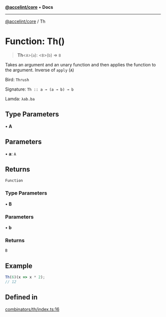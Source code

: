 [**@accelint/core**](../README.md) • **Docs**

***

[@accelint/core](../README.md) / Th

# Function: Th()

> **Th**\<`A`\>(`a`): \<`B`\>(`b`) => `B`

Takes an argument and an unary function and then applies the function to the argument.
Inverse of `apply` (`A`)

Bird: `Thrush`

Signature: `Th :: a → (a → b) → b`

Lamda: `λab.ba`

## Type Parameters

• **A**

## Parameters

• **a**: `A`

## Returns

`Function`

### Type Parameters

• **B**

### Parameters

• **b**

### Returns

`B`

## Example

```ts
Th(6)(x => x * 2);
// 12
```

## Defined in

[combinators/th/index.ts:16](https://github.com/gohypergiant/standard-toolkit/blob/258694cea8ed8bbd956b3cf5da47c2c9debcf127/packages/core/src/combinators/th/index.ts#L16)
